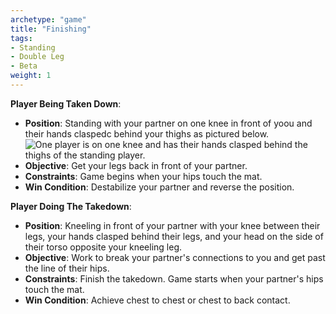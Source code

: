 ```yaml
---
archetype: "game"
title: "Finishing"
tags:
- Standing
- Double Leg
- Beta
weight: 1
---
```


**Player Being Taken Down**:
  * **Position**: Standing with your partner on one knee in front of yoou and their hands claspedc behind your thighs as pictured below.![One player is on one knee and has their hands clasped behind the thighs of the standing player.](https://www.bjjee.com/wp-content/uploads/2022/08/Screen-Shot-2022-08-28-at-11.12.07-PM.png)
  * **Objective**: Get your legs back in front of your partner.
  * **Constraints**: Game begins when your hips touch the mat.
  * **Win Condition**: Destabilize your partner and reverse the position.

**Player Doing The Takedown**:
  * **Position**: Kneeling in front of your partner with your knee between their legs, your hands clasped behind their legs, and your head on the side of their torso opposite your kneeling leg.
  * **Objective**: Work to break your partner's connections to you and get past the line of their hips.
  * **Constraints**: Finish the takedown. Game starts when your partner's hips touch the mat.
  * **Win Condition**: Achieve chest to chest or chest to back contact.